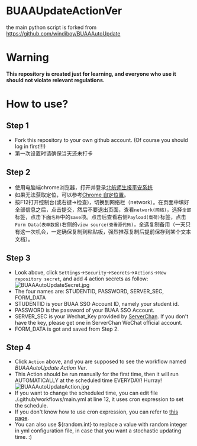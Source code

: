 # BUAAUpdateActionVer
the main python script is forked from https://github.com/windiboy/BUAAAutoUpdate

# Warning
**This repository is created just for learning, and everyone who use it should not violate relevant regulations.**

# How to use?
## Step 1
- Fork this repository to your own github account. (Of course you should log in first!!!)
- 第一次设置时请确保当天还未打卡
## Step 2
- 使用电脑端chrome浏览器，打开并登录[北航师生报平安系统](https://app.buaa.edu.cn/site/buaaStudentNcov/index)
- 如果无法获取定位，可以参考[Chrome 自定位置](https://blog.csdn.net/u010844189/article/details/81163438)。
- 按F12打开控制台(或右键->检查)，切换到网络栏（network）。在页面中填好全部信息之后，点击提交，然后不要退出页面，查看`network(网络)`，选择`全部`标签，点击下面`名称`中的`save`项。点击后查看右侧`Payload(载荷)`标签，点击`Form Data(表单数据)`右侧的`view source(查看源代码)`，全选复制备用（一天只有这一次机会，一定确保复制到粘贴板，强烈推荐复制后提前保存到某个文本文档）。
## Step 3
- Look above, click `Settings`->`Security`->`Secrets`->`Actions`->`New repository secret`, and add 4 action secrets as follow:
![BUAAAutoUpdateSecret.jpg](https://s2.loli.net/2022/07/05/pRWwYiA4Ovx2hBZ.jpg)
- The four names are: STUDENTID, PASSWORD, SERVER_SEC, FORM_DATA
- STUDENTID is your BUAA SSO Account ID, namely your student id.
- PASSWORD is the password of your BUAA SSO Account.
- SERVER_SEC is your Wechat_Key provided by [ServerChan](https://sct.ftqq.com/). If you don't have the key, please get one in ServerChan WeChat official account.
- FORM_DATA is got and saved from Step 2.
## Step 4
- Click `Action` above, and you are supposed to see the workflow named *BUAAAutoUpdate Action Ver*.
- This Action should be run manually for the first time, then it will run AUTOMATICALLY at the scheduled time EVERYDAY! Hurray!
![BUAAAutoUpdateAction.jpg](https://s2.loli.net/2022/07/06/upgEq81INAf7YyK.jpg)
- If you want to change the scheduled time, you can edit file ./.github/workflows/main.yml at line 12, it uses cron expression to set the schedule.
- If you don't know how to use cron expression, you can refer to [this page](https://help.aliyun.com/document_detail/64769.html).
- You can also use ${random.int} to replace a value with random integer in yml configuration file, in case that you want a stochastic updating time. :)
